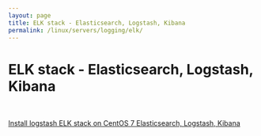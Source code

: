 ```yaml
---
layout: page
title: ELK stack - Elasticsearch, Logstash, Kibana
permalink: /linux/servers/logging/elk/
---
```


# ELK stack - Elasticsearch, Logstash, Kibana

<br/>

[Install logstash ELK stack on CentOS 7 Elasticsearch, Logstash, Kibana](/linux/servers/logging/elk/install/)
